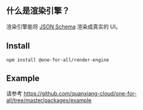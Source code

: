 ## 什么是渲染引擎？

渲染引擎能将 [JSON Schema](https://github.com/quanxiang-cloud/one-for-all/tree/master/packages/schema-spec) 渲染成真实的 UI。

## Install

```
npm install @one-for-all/render-engine
```

## Example

请参考 https://github.com/quanxiang-cloud/one-for-all/tree/master/packages/example
